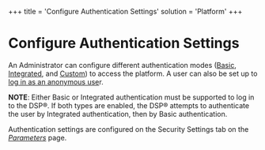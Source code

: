 +++
title = 'Configure Authentication Settings'
solution = 'Platform'
+++

# Configure Authentication Settings

An Administrator can configure different authentication modes
([Basic](Configure%20Basic%20Authentication),
[Integrated](Configure%20Integrated%20Authentication), and
[Custom](Configure%20Custom%20Integration)) to access the platform.
A user can also be set up to [log in as an anonymous
use](Configure%20Anonymous%20Authentication)r.

**NOTE**: Either Basic or Integrated authentication must be supported to
log in to the DSP®. If both types are enabled, the DSP® attempts to
authenticate the user by Integrated authentication, then by Basic
authentication.

Authentication settings are configured on the Security Settings tab on
the *[Parameters](../Page_Desc/Parameters_All_TabsSysAdmin)* page.
